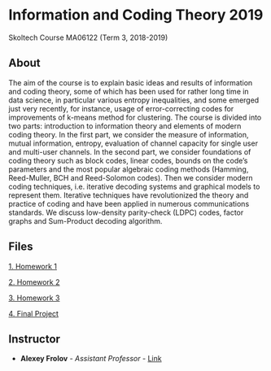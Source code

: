 # Information and Coding Theory 2019
Skoltech Course
MA06122 (Term 3, 2018-2019)

## About
The aim of the course is to explain basic ideas and results of information and coding theory, some of which has been used for rather long time in data science, in particular various entropy inequalities, and some emerged just very recently, for instance, usage of error-correcting codes for improvements of k-means method for clustering. The course is divided into two parts: introduction to information theory and elements of modern coding theory. In the first part, we consider the measure of information, mutual information, entropy, evaluation of channel capacity for single user and multi-user channels. In the second part, we consider foundations of coding theory such as block codes, linear codes, bounds on the code’s parameters and the most popular algebraic coding methods (Hamming, Reed-Muller, BCH and Reed-Solomon codes). Then we consider modern coding techniques, i.e. iterative decoding systems and graphical models to represent them. Iterative techniques have revolutionized the theory and practice of coding and have been applied in numerous communications standards. We discuss low-density parity-check (LDPC) codes, factor graphs and Sum-Product decoding algorithm.


## Files
[1. Homework 1](https://github.com/dzisandy/Information-and-Coding-Theory/blob/master/HW1.pdf)

[2. Homework 2](https://github.com/dzisandy/Information-and-Coding-Theory/blob/master/HW2.pdf)

[3. Homework 3](https://github.com/dzisandy/Information-and-Coding-Theory/blob/master/HW3.pdf)

[4. Final Project](https://github.com/dzisandy/RM_decoder)

## Instructor
* **Alexey Frolov** - *Assistant Professor* - [Link](https://faculty.skoltech.ru/people/alexeyfrolov)